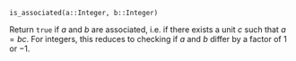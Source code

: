 ```
is_associated(a::Integer, b::Integer)
```

Return `true` if $a$ and $b$ are associated, i.e. if there exists a unit $c$ such that $a = bc$. For integers, this reduces to checking if $a$ and $b$ differ by a factor of $1$ or $-1$.
